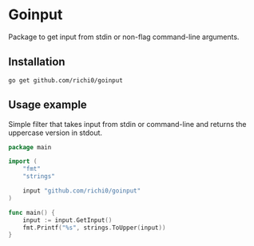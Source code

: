 # Goinput

Package to get input from stdin or non-flag command-line arguments.

## Installation

`go get github.com/richi0/goinput`

## Usage example

Simple filter that takes input from stdin or command-line and returns the uppercase version in stdout.

```go
package main

import (
	"fmt"
	"strings"

	input "github.com/richi0/goinput"
)

func main() {
	input := input.GetInput()
	fmt.Printf("%s", strings.ToUpper(input))
}
```
